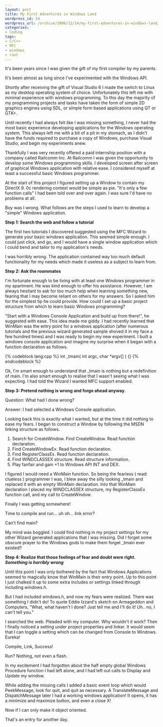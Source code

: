 ```yaml
--- 
layout: post
title: My First Adventures in Windows Land
wordpress_id: 24
wordpress_url: /archive/2006/12/14/my-first-adventures-in-windows-land/
categories: 
- Coding
tags: 
- C/C++
- MFC
- windows
- rant
---
```


It's been years since I was given the gift of my first compiler by my parents. 

It's been almost as long since I've experimented with the Windows API. 

Shortly after receiving the gift of Visual Studio 6 I made the switch to Linux as my desktop operating system of choice. Unfortunately this left me with minimal experience with windows programming. To this day the majority of my programming projects and tasks have taken the form of simple 2D graphics engines using SDL, or simple form based applications using QT or GTK+. 

Until recently I had always felt like I was missing something, I never had the most basic experience developing applications for the Windows operating system. This always left me with a bit of a pit in my stomach, as I didn't have the funds required to purchase a copy of Windows, purchase Visual Studio, and begin my experiments anew. 

Thankfully I was very recently offered a paid internship position with a company called Railcomm Inc. At Railcomm I was given the opportunity to develop some Windows programming skills. I developed screen after screen of graphical Windows application with relative ease. I considered myself at least a successful basic Windows programmer. 

At the start of this project I figured setting up a Window to contain my DirectX 9. 0c rendering context would be simple as pie. "It's only a few function calls" I had been told over and over again. I was sure I'd have no problems at all. 

Boy was I wrong. What follows are the steps I used to learn to develop a "simple" Windows application.

**Step 1: Search the web and follow a tutorial** 

The first two tutorials I discovered suggested using the MFC Wizard to generate your basic windows application. This seemed simple enough. I could just click, and go, and I would have a single window application which I could bend and tailor to my application's needs. 

I was horribly wrong. The application contained way too much default functionality for my needs which made it useless as a subject to learn from.

**Step 2: Ask the roommates**

I'm fortunate enough to be living with at least one Windows programmer in my apartment. He was kind enough to offer his assistance. However, I am always hesitant to ask for too much help when learning something new, fearing that I may become reliant on others for my answers. So I asked him for the simplest tip he could provide. How could I set up a basic project structure from which to learn basic Windows programming?

"Start with a Windows Console Application and build up from there!", he suggested with ease. This idea made me giddy. I had recently learned that WinMain was the entry point for a windows application (after numerous tutorials and the previous wizard generated sample shoved it in my face a few hundred times) and I was ready to begin my new experiment. I built a windows console application and imagine my surprise when it began with a function declaration as follows.

{% codeblock lang:cpp %}
    int _tmain( int argc, char *argv[] ) {}
{% endcodeblock %}    

Ok, I'm smart enough to understand that _tmain is nothing but a redefinition of main. I'm also smart enough to realise that I wasn't seeing what I was expecting. I had told the Wizard I wanted MFC support enabled.

**Step 3: Pretend nothing is wrong and forge ahead anyway**. 

Question: What had I done wrong?

Answer: I had selected a Windows Console application. 

Looking back this is exactly what I wanted, but at the time it did nothing to ease my fears. I began to construct a Window by following the MSDN linking structure as follows. 

1. Search for CreateWindow. Find CreateWindow. Read function declaration.
2. Find CreateWindowEx. Read function declaration.
3. Find RegisterClassEx. Read function declaration.
4. Find WINDCLASSEX structure. Read structure information.
5. Play fanfair and gain +1 to Windows API INT and DEX.

I figured I would need a WinMain function. So being the fearless ( read: clueless ) programmer I was, I blew away the silly looking _tmain and replaced it with an empty WinMain declaration. Into that WinMain declaration I placed my WINDCLASSEX structure, my RegisterClassEx function call, and my call to CreateWindow. 

Finally I was getting somewhere!

Time to compile and run... uh oh... link error?

Can't find main?

My mind was boggled. I could find nothing in my project settings for my other Wizard generated applications that I was missing. Did I forget some obscure prayer to the Windows gods to make them forget _tmain ever existed?

**Step 4: Realize that those feelings of fear and doubt were right. _Something is horribly wrong_**

Until this point I was only bothered by the fact that Windows Applications seemed to magically know that WinMain is their entry point. Up to this point I just chalked it up to some extra includes or settings linked through including _windows.h_. 

But I had included windows.h, and now my fears were realized. There was something I didn't do! To quote Eddie Izzard's sketch on Armageddon and Computers, "What, what haven't I done? Just tell me and I'll do it! Uh.. no, I can't tell you." 

I searched the web. Pleaded with my computer. Why wouldn't it work? Then I finally noticed a setting under project properties and linker. It would seem that I can toggle a setting which can be changed from Console to Windows. Eureka!

Compile, Link, Success!

Run? Nothing, not even a flash. 

In my excitement I had forgotten about the half empty global Windows Procedure function I had left alone, and I had left out calls to Display and Update my window. 

While adding the missing calls I added a basic event loop which would PeekMessage, look for quit, and quit as necessary. A TranslateMessage and DispatchMessage later I had a working windows application! It opens, it has a minimize and maximize button, and even a close X!

Now if I can only make it object oriented. 

That's an entry for another day.
